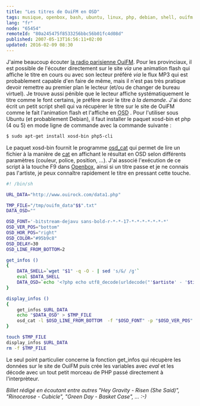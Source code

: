 ```yaml
---
title: "Les titres de OuiFM en OSD"
tags: musique, openbox, bash, ubuntu, linux, php, debian, shell, ouïfm
lang: "fr"
node: "65454"
remoteId: "80a245475f8533256bbc56b01fc4d08d"
published: 2007-05-13T16:56:11+02:00
updated: 2016-02-09 08:30
---
```


J'aime beaucoup écouter [la radio parisienne OuiFM](http://www.ouifm.fr/). Pour
les provinciaux, il est possible de l'écouter directement sur le site *via* une
animation flash qui affiche le titre en cours ou avec son lecteur préféré
*via* le flux MP3 qui est
probablement capable d'en faire de même, mais il n'est pas très pratique devoir
remettre au premier plan le lecteur (et/ou de changer de bureau virtuel). Je
trouve aussi pénible que le lecteur affiche systématiquement le titre comme le
font certains, je préfère avoir le titre *à la demande*. J'ai donc écrit un
petit script shell qui va récupèrer le titre sur le site de OuiFM comme le fait
l'animation flash et l'affiche en <abbr title="On Screen Display">OSD</abbr> .
Pour l'utiliser sous Ubuntu (et probablement Debian), il faut installer le
paquet xosd-bin et php (4 ou 5) en mode ligne de commande avec la commande
suivante :

``` bash
$ sudo apt-get install xosd-bin php5-cli
```


Le paquet xosd-bin fournit le programme
[osd_cat](http://pwet.fr/man/linux/commandes/osd_cat) qui permet de lire un
fichier à la manière de [cat](http://pwet.fr/man/linux/commandes/cat) en
affichant le résultat en OSD selon différents paramètres (couleur, police,
position, ...). J'ai associé l'exécution de ce script à la touche F9 dans
[Openbox](http://pwet.fr/man/linux/commandes/openbox), ainsi si un titre passe
et je ne connais pas l'artiste, je peux connaître rapidement le titre en
pressant cette touche.

``` bash
#! /bin/sh

URL_DATA="http://www.ouirock.com/data1.php"

TMP_FILE="/tmp/ouifm_data"$$".txt"
DATA_OSD=""

OSD_FONT='-bitstream-dejavu sans-bold-r-*-*-17-*-*-*-*-*-*-*'
OSD_VER_POS="bottom"
OSD_HOR_POS="right"
OSD_COLOR="#95b9c8"
OSD_DELAY=30
OSD_LINE_FROM_BOTTOM=2

get_infos ()
{
    DATA_SHELL=`wget "$1" -q -O - | sed 's/&/ /g'`
    eval $DATA_SHELL
    DATA_OSD=`echo '<?php echo utf8_decode(urldecode("'$artiste' - '$titre'"))."\n"; ?>' | php`
}

display_infos ()
{
    get_infos $URL_DATA
    echo "$DATA_OSD" > $TMP_FILE
    osd_cat -l $OSD_LINE_FROM_BOTTOM  -f "$OSD_FONT" -p "$OSD_VER_POS" -A "$OSD_HOR_POS" -c "$OSD_COLOR" -d "$OSD_DELAY" $TMP_FILE
}

touch $TMP_FILE
display_infos $URL_DATA
rm -f $TMP_FILE
```


Le seul point particulier concerne la fonction get_infos qui récupère les données sur le site de OuiFM puis crée les variables avec *eval* et les décode avec un tout petit morceau de PHP passé directement à l'interprèteur.


*Billet rédigé en écoutant entre autres &quot;Hey Gravity - Risen (She Said)&quot;, &quot;Rinocerose - Cubicle&quot;, &quot;Green Day - Basket Case&quot;, ... :-)*

